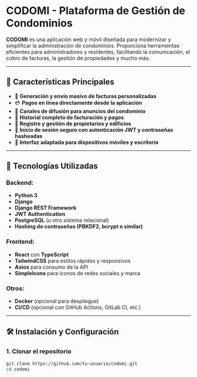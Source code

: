 # CODOMI - Plataforma de Gestión de Condominios

**CODOMI** es una aplicación web y móvil diseñada para modernizar y simplificar la administración de condominios. Proporciona herramientas eficientes para administradores y residentes, facilitando la comunicación, el cobro de facturas, la gestión de propiedades y mucho más.

---

## 🚀 Características Principales

- 📑 **Generación y envío masivo de facturas personalizadas**
- 💳 **Pagos en línea directamente desde la aplicación**
- 📢 **Canales de difusión para anuncios del condominio**
- 🧾 **Historial completo de facturación y pagos**
- 🏢 **Registro y gestión de propietarios y edificios**
- 🔐 **Inicio de sesión seguro con autenticación JWT y contraseñas hasheadas**
- 📱 **Interfaz adaptada para dispositivos móviles y escritorio**

---

## 🧰 Tecnologías Utilizadas

### Backend:
- **Python 3**
- **Django**
- **Django REST Framework**
- **JWT Authentication**
- **PostgreSQL** (u otro sistema relacional)
- **Hashing de contraseñas (PBKDF2, bcrypt o similar)**

### Frontend:
- **React** con **TypeScript**
- **TailwindCSS** para estilos rápidos y responsivos
- **Axios** para consumo de la API
- **SimpleIcons** para íconos de redes sociales y marca

### Otros:
- **Docker** (opcional para despliegue)
- **CI/CD** (opcional con GitHub Actions, GitLab CI, etc.)

---

## 🛠️ Instalación y Configuración

### 1. Clonar el repositorio

```bash
git clone https://github.com/tu-usuario/codomi.git
cd codomi
